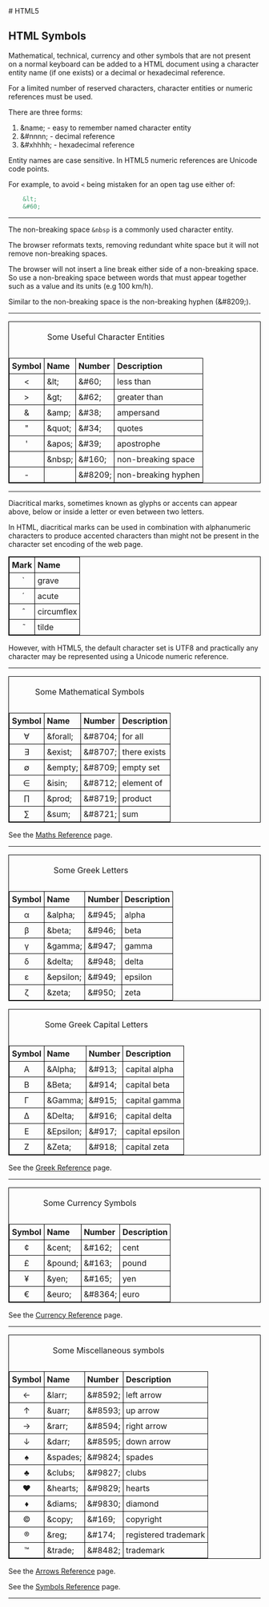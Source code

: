 <!DOCTYPE html>
<html>

<head>
    <meta charset="UTF-8" />
    <link rel="stylesheet" href="../styles/style-sheet.css" />
    <style>
        table, th, td {
            border: 1px solid black;
            border-collapse: collapse;
        }
        table {
            border-spacing: 5px;
        }
        th, td {
            padding: 5px;
        }
        th {
            text-align: left;
        }
        caption {
            padding: 20px;
        }
       .symbol {
            text-align: center;
        }
    </style>
</head>

<body>
# HTML5


## HTML Symbols

Mathematical, technical, currency and other symbols that are not present on a normal keyboard
can be added to a HTML document using a character entity name (if one exists) or a decimal or hexadecimal reference.

For a limited number of reserved characters, character entities or numeric references must be used.

There are three forms:

 1. &amp;name;      - easy to remember named character entity
 1. &amp;#nnnn;     - decimal reference
 1. &amp;#xhhhh;    - hexadecimal reference

Entity names are case sensitive.
In HTML5 numeric references are Unicode code points.

For example, to avoid  `<`  being mistaken for an open tag use either of:

```html
    &lt;
    &#60;
```


<hr /><!-- Non-breaking Space -->

The non-breaking space `&nbsp` is a commonly used character entity.

The browser reformats texts, removing redundant white space but it will not remove non-breaking spaces.

The browser will not insert a line break either side of a non-breaking space.
So use a non-breaking space between words that must appear together such as a value and its units
(e.g 100&nbsp;km/h).

Similar to the non-breaking space is the non-breaking hyphen (&amp;#8209;).


<hr /><!-- Useful Character Entities -->

<!--
Some useful character entities:

| Symbol    | Name          | Number      | Description          |
| :----:    | ----          | ------      | -----------          |
| &lt;      | &amp;lt;      | &amp;#60;   | less than            |
| &gt;      | &amp;gt;      | &amp;#62;   | greater than         |
| &amp;     | &amp;amp;     | &amp;#38;   | ampersand            |
| &quot;    | &amp;quot;    | &amp;#34;   | quotes               |
| &apos;    | &amp;apos;    | &amp;#39;   | apostrophe           |
|           | &amp;nbsp;    | &amp;#160;  | non-breaking space   |
| &#8209;   |               | &amp;#8209; | non-breaking hyphen  |
-->

<table width="50%">
<caption>Some Useful Character Entities</caption>
<tr><th class="symbol"> Symbol    </th><th> Name          </th><th> Number      </th><th> Description          </th></tr>
<tr><td class="symbol"> &lt;      </td><td> &amp;lt;      </td><td> &amp;#60;   </td><td> less than            </td></tr>
<tr><td class="symbol"> &gt;      </td><td> &amp;gt;      </td><td> &amp;#62;   </td><td> greater than         </td></tr>
<tr><td class="symbol"> &amp;     </td><td> &amp;amp;     </td><td> &amp;#38;   </td><td> ampersand            </td></tr>
<tr><td class="symbol"> &quot;    </td><td> &amp;quot;    </td><td> &amp;#34;   </td><td> quotes               </td></tr>
<tr><td class="symbol"> &apos;    </td><td> &amp;apos;    </td><td> &amp;#39;   </td><td> apostrophe           </td></tr>
<tr><td class="symbol">           </td><td> &amp;nbsp;    </td><td> &amp;#160;  </td><td> non-breaking space   </td></tr>
<tr><td class="symbol"> &#8209;   </td><td>               </td><td> &amp;#8209; </td><td> non-breaking hyphen  </td></tr>
</table>


<hr /><!-- Diacritical Marks -->

Diacritical marks, sometimes known as glyphs or accents can appear
above, below or inside a letter or even between two letters.

In HTML, diacritical marks can be used in combination with alphanumeric characters
to produce accented characters than might not be present in the character set encoding of the web page.

<!--
| Mark    | Name       |
| :---:   | ----       |
| &#768;  | grave      |
| &#769;  | acute      |
| &#770;  | circumflex |
| &#771;  | tilde      |
-->

<table width="20%">
<tr><th class="symbol"> Mark   </th><th> Name       </th></tr>
<tr><td class="symbol"> &#768; </td><td> grave      </td></tr>
<tr><td class="symbol"> &#769; </td><td> acute      </td></tr>
<tr><td class="symbol"> &#770; </td><td> circumflex </td></tr>
<tr><td class="symbol"> &#771; </td><td> tilde      </td></tr>
</table>

However, with HTML5, the default character set is UTF8 and practically any character may be represented using a Unicode numeric reference.


<hr /><!-- Mathematical Symbols -->

<!--
Some mathematical symbols:

| Symbol    | Name          | Number      | Description          |
| :----:    | ----          | ------      | -----------          |
| &forall;  | &amp;forall;  | &amp;#8704; | for all              |
| &exist;   | &amp;exist;   | &amp;#8707; | there exists         |
| &empty;   | &amp;empty;   | &amp;#8709; | empty set            |
| &isin;    | &amp;isin;    | &amp;#8712; | element of           |
| &prod;    | &amp;prod;    | &amp;#8719; | product              |
| &sum;     | &amp;sum;     | &amp;#8721; | sum                  |
-->

<table width="50%">
<caption>Some Mathematical Symbols</caption>
<tr><th class="symbol"> Symbol    </th><th> Name          </th><th> Number      </th><th> Description          </th></tr>
<tr><td class="symbol"> &forall;  </td><td> &amp;forall;  </td><td> &amp;#8704; </td><td> for all              </td></tr>
<tr><td class="symbol"> &exist;   </td><td> &amp;exist;   </td><td> &amp;#8707; </td><td> there exists         </td></tr>
<tr><td class="symbol"> &empty;   </td><td> &amp;empty;   </td><td> &amp;#8709; </td><td> empty set            </td></tr>
<tr><td class="symbol"> &isin;    </td><td> &amp;isin;    </td><td> &amp;#8712; </td><td> element of           </td></tr>
<tr><td class="symbol"> &prod;    </td><td> &amp;prod;    </td><td> &amp;#8719; </td><td> product              </td></tr>
<tr><td class="symbol"> &sum;     </td><td> &amp;sum;     </td><td> &amp;#8721; </td><td> sum                  </td></tr>
</table>

See the [Maths Reference](http://www.w3schools.com/charsets/ref_utf_math.asp) page.


<hr /><!-- Greek Letters Symbols -->

<!--
Some Greek letters:

| Symbol    | Name          | Number      | Description          |
| :----:    | ----          | ------      | -----------          |
| &alpha;   | &amp;alpha;   | &amp;#945;  | alpha                |
| &beta;    | &amp;beta;    | &amp;#946;  | beta                 |
| &gamma;   | &amp;gamma;   | &amp;#947;  | gamma                |
| &delta;   | &amp;delta;   | &amp;#948;  | delta                |
| &epsilon; | &amp;epsilon; | &amp;#949;  | epsilon              |
| &zeta;    | &amp;zeta;    | &amp;#950;  | zeta                 |
-->

<table width="50%">
<caption>Some Greek Letters</caption>
<tr><th class="symbol"> Symbol    </th><th> Name          </th><th> Number      </th><th> Description          </th></tr>
<tr><td class="symbol"> &alpha;   </td><td> &amp;alpha;   </td><td> &amp;#945;  </td><td> alpha                </td></tr>
<tr><td class="symbol"> &beta;    </td><td> &amp;beta;    </td><td> &amp;#946;  </td><td> beta                 </td></tr>
<tr><td class="symbol"> &gamma;   </td><td> &amp;gamma;   </td><td> &amp;#947;  </td><td> gamma                </td></tr>
<tr><td class="symbol"> &delta;   </td><td> &amp;delta;   </td><td> &amp;#948;  </td><td> delta                </td></tr>
<tr><td class="symbol"> &epsilon; </td><td> &amp;epsilon; </td><td> &amp;#949;  </td><td> epsilon              </td></tr>
<tr><td class="symbol"> &zeta;    </td><td> &amp;zeta;    </td><td> &amp;#950;  </td><td> zeta                 </td></tr>
</table>

<!--
Some Greek capital letters:

| Symbol    | Name          | Number      | Description          |
| :----:    | ----          | ------      | -----------          |
| &Alpha;   | &amp;Alpha;   | &amp;#913;  | capital alpha        |
| &Beta;    | &amp;Beta;    | &amp;#914;  | capital beta         |
| &Gamma;   | &amp;Gamma;   | &amp;#915;  | capital gamma        |
| &Delta;   | &amp;Delta;   | &amp;#916;  | capital delta        |
| &Epsilon; | &amp;Epsilon; | &amp;#917;  | capital epsilon      |
| &Zeta;    | &amp;Zeta;    | &amp;#918;  | capital zeta         |
-->

<table width="50%">
<caption>Some Greek Capital Letters</caption>
<tr><th class="symbol"> Symbol    </th><th> Name          </th><th> Number      </th><th> Description          </th></tr>
<tr><td class="symbol"> &Alpha;   </td><td> &amp;Alpha;   </td><td> &amp;#913;  </td><td> capital alpha        </td></tr>
<tr><td class="symbol"> &Beta;    </td><td> &amp;Beta;    </td><td> &amp;#914;  </td><td> capital beta         </td></tr>
<tr><td class="symbol"> &Gamma;   </td><td> &amp;Gamma;   </td><td> &amp;#915;  </td><td> capital gamma        </td></tr>
<tr><td class="symbol"> &Delta;   </td><td> &amp;Delta;   </td><td> &amp;#916;  </td><td> capital delta        </td></tr>
<tr><td class="symbol"> &Epsilon; </td><td> &amp;Epsilon; </td><td> &amp;#917;  </td><td> capital epsilon      </td></tr>
<tr><td class="symbol"> &Zeta;    </td><td> &amp;Zeta;    </td><td> &amp;#918;  </td><td> capital zeta         </td></tr>
</table>

See the [Greek Reference](http://www.w3schools.com/charsets/ref_utf_greek.asp) page.


<hr /><!-- Currency Symbols -->

<!--
Some currency symbols:

| Symbol    | Name          | Number      | Description          |
| :----:    | ----          | ------      | -----------          |
|     ¢     | &amp;cent;    | &amp;#162;  | cent                 |
|     £     | &amp;pound;   | &amp;#163;  | pound                |
|     ¥     | &amp;yen;     | &amp;#165;  | yen                  |
|     €     | &amp;euro;    | &amp;#8364; | euro                 |
-->

<table width="50%">
<caption>Some Currency Symbols</caption>
<tr><th class="symbol"> Symbol    </th><th> Name          </th><th> Number      </th><th> Description          </th></tr>
<tr><td class="symbol"> ¢         </td><td> &amp;cent;    </td><td> &amp;#162;  </td><td> cent                 </td></tr>
<tr><td class="symbol"> £         </td><td> &amp;pound;   </td><td> &amp;#163;  </td><td> pound                </td></tr>
<tr><td class="symbol"> ¥         </td><td> &amp;yen;     </td><td> &amp;#165;  </td><td> yen                  </td></tr>
<tr><td class="symbol"> €         </td><td> &amp;euro;    </td><td> &amp;#8364; </td><td> euro                 </td></tr>
</table>

See the [Currency Reference](http://www.w3schools.com/charsets/ref_utf_currency.asp) page.


<hr /><!-- Other Symbols -->

<!--
| Symbol    | Name          | Number      | Description          |
| :----:    | ----          | ------      | -----------          |
| &larr;    | &amp;larr;    | &amp;#8592; | left arrow           |
| &uarr;    | &amp;uarr;    | &amp;#8593; | up arrow             |
| &rarr;    | &amp;rarr;    | &amp;#8594; | right arrow          |
| &darr;    | &amp;darr;    | &amp;#8595; | down arrow           |
| &spades;  | &amp;spades;  | &amp;#9824; | spades               |
| &clubs;   | &amp;clubs;   | &amp;#9827; | clubs                |
| &hearts;  | &amp;hearts;  | &amp;#9829; | hearts               |
| &diams;   | &amp;diams;   | &amp;#9830; | diamond              |
|     ©     | &amp;copy;    | &amp;#169;  | copyright            |
|     ®     | &amp;reg;     | &amp;#174;  | registered trademark |
|     ™     | &amp;trade;   | &amp;#8482; | trademark            |
-->

<table width="50%">
<caption>Some Miscellaneous symbols</caption>
<tr><th class="symbol"> Symbol    </th><th> Name          </th><th> Number      </th><th> Description          </th></tr>
<tr><td class="symbol"> &larr;    </td><td> &amp;larr;    </td><td> &amp;#8592; </td><td> left arrow           </td></tr>
<tr><td class="symbol"> &uarr;    </td><td> &amp;uarr;    </td><td> &amp;#8593; </td><td> up arrow             </td></tr>
<tr><td class="symbol"> &rarr;    </td><td> &amp;rarr;    </td><td> &amp;#8594; </td><td> right arrow          </td></tr>
<tr><td class="symbol"> &darr;    </td><td> &amp;darr;    </td><td> &amp;#8595; </td><td> down arrow           </td></tr>
<tr><td class="symbol"> &spades;  </td><td> &amp;spades;  </td><td> &amp;#9824; </td><td> spades               </td></tr>
<tr><td class="symbol"> &clubs;   </td><td> &amp;clubs;   </td><td> &amp;#9827; </td><td> clubs                </td></tr>
<tr><td class="symbol"> &hearts;  </td><td> &amp;hearts;  </td><td> &amp;#9829; </td><td> hearts               </td></tr>
<tr><td class="symbol"> &diams;   </td><td> &amp;diams;   </td><td> &amp;#9830; </td><td> diamond              </td></tr>
<tr><td class="symbol"> ©         </td><td> &amp;copy;    </td><td> &amp;#169;  </td><td> copyright            </td></tr>
<tr><td class="symbol"> ®         </td><td> &amp;reg;     </td><td> &amp;#174;  </td><td> registered trademark </td></tr>
<tr><td class="symbol"> ™         </td><td> &amp;trade;   </td><td> &amp;#8482; </td><td> trademark            </td></tr>
</table>

See the [Arrows Reference](http://www.w3schools.com/charsets/ref_utf_arrows.asp) page.

See the [Symbols Reference](http://www.w3schools.com/charsets/ref_utf_symbols.asp) page.

<hr />

</body>
</html>
